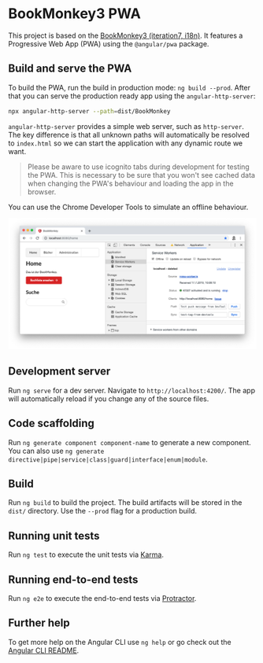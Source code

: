 # BookMonkey3 PWA

This project is based on the [BookMonkey3 (iteration7, i18n)](https://github.com/book-monkey3/iteration-7-i18n).
It features a Progressive Web App (PWA) using the `@angular/pwa` package.

## Build and serve the PWA

To build the PWA, run the build in production mode: `ng build --prod`. After that you can serve the production ready app using the `angular-http-server`:

```bash
npx angular-http-server --path=dist/BookMonkey
```

`angular-http-server` provides a simple web server, such as `http-server`.
The key difference is that all unknown paths will automatically be resolved to `index.html` so we can start the application with any dynamic route we want.

> Please be aware to use icognito tabs during development for testing the PWA. This is necessary to be sure that you won't see cached data when changing the PWA's behaviour and loading the app in the browser.

You can use the Chrome Developer Tools to simulate an offline behaviour.

![Screenshot BookMonkey PWA, activate offline mode in Google Chrome Developer Tools](assets/bm-pwa-offline.png)


## Development server

Run `ng serve` for a dev server. Navigate to `http://localhost:4200/`. The app will automatically reload if you change any of the source files.

## Code scaffolding

Run `ng generate component component-name` to generate a new component. You can also use `ng generate directive|pipe|service|class|guard|interface|enum|module`.

## Build

Run `ng build` to build the project. The build artifacts will be stored in the `dist/` directory. Use the `--prod` flag for a production build.

## Running unit tests

Run `ng test` to execute the unit tests via [Karma](https://karma-runner.github.io).

## Running end-to-end tests

Run `ng e2e` to execute the end-to-end tests via [Protractor](http://www.protractortest.org/).

## Further help

To get more help on the Angular CLI use `ng help` or go check out the [Angular CLI README](https://github.com/angular/angular-cli/blob/master/README.md).
